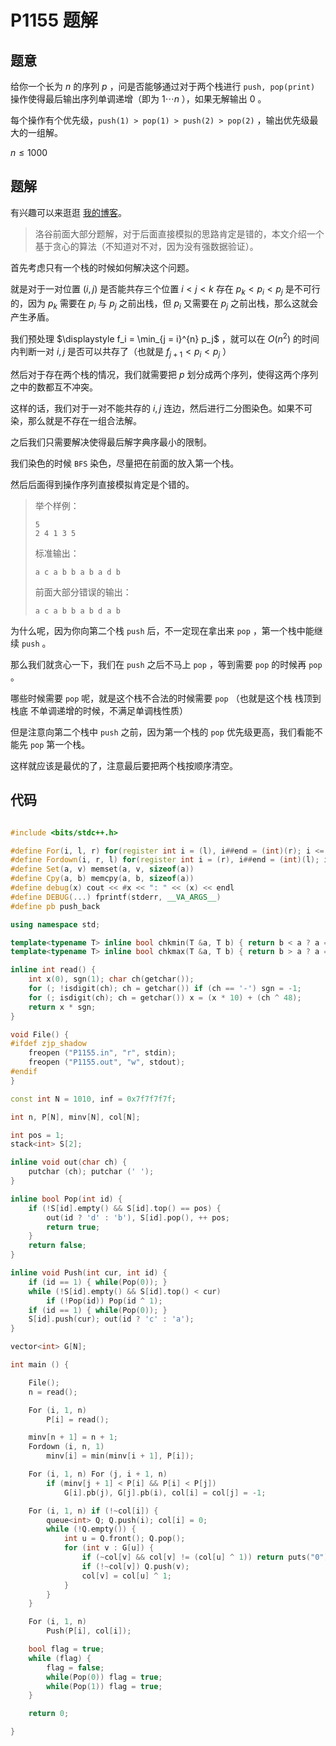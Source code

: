# P1155 题解

## 题意

给你一个长为 $n$ 的序列 $p$ ，问是否能够通过对于两个栈进行 `push, pop(print)` 操作使得最后输出序列单调递增（即为 $1 \cdots n$ ），如果无解输出 $0$ 。

每个操作有个优先级，`push(1) > pop(1) > push(2) > pop(2)` ，输出优先级最大的一组解。

$n \le 1000$

## 题解

有兴趣可以来逛逛 [我的博客](https://www.cnblogs.com/zjp-shadow/p/9831491.html)。

> 洛谷前面大部分题解，对于后面直接模拟的思路肯定是错的，本文介绍一个基于贪心的算法（不知道对不对，因为没有强数据验证）。

首先考虑只有一个栈的时候如何解决这个问题。

就是对于一对位置 $(i, j)$ 是否能共存三个位置 $i < j < k$ 存在 $p_k < p_i < p_j$ 是不可行的，因为 $p_k$ 需要在 $p_i$ 与 $p_j$ 之前出栈，但 $p_i$ 又需要在 $p_j$ 之前出栈，那么这就会产生矛盾。

我们预处理 $\displaystyle f_i = \min_{j = i}^{n} p_j$ ，就可以在 $O(n ^ 2)$ 的时间内判断一对 $i, j$ 是否可以共存了（也就是 $f_{j + 1} < p_i < p_j$ ）

然后对于存在两个栈的情况，我们就需要把 $p$ 划分成两个序列，使得这两个序列之中的数都互不冲突。

这样的话，我们对于一对不能共存的 $i, j$  连边，然后进行二分图染色。如果不可染，那么就是不存在一组合法解。

之后我们只需要解决使得最后解字典序最小的限制。

我们染色的时候 `BFS` 染色，尽量把在前面的放入第一个栈。

然后后面得到操作序列直接模拟肯定是个错的。

> 举个样例：
>
> ```
> 5
> 2 4 1 3 5
> ```
>
> 标准输出：
>
> ```
> a c a b b a b a d b 
> ```
>
> 前面大部分错误的输出：
>
> ```
> a c a b b a b d a b 
> ```

为什么呢，因为你向第二个栈 `push` 后，不一定现在拿出来 `pop` ，第一个栈中能继续 `push` 。

那么我们就贪心一下，我们在 `push` 之后不马上 `pop` ，等到需要 `pop` 的时候再 `pop` 。

哪些时候需要 `pop` 呢，就是这个栈不合法的时候需要 `pop` （也就是这个栈 栈顶到栈底 不单调递增的时候，不满足单调栈性质）

但是注意向第二个栈中 `push` 之前，因为第一个栈的 `pop` 优先级更高，我们看能不能先 `pop` 第一个栈。

这样就应该是最优的了，注意最后要把两个栈按顺序清空。

## 代码

```cpp

#include <bits/stdc++.h>

#define For(i, l, r) for(register int i = (l), i##end = (int)(r); i <= i##end; ++i)
#define Fordown(i, r, l) for(register int i = (r), i##end = (int)(l); i >= i##end; --i)
#define Set(a, v) memset(a, v, sizeof(a))
#define Cpy(a, b) memcpy(a, b, sizeof(a))
#define debug(x) cout << #x << ": " << (x) << endl
#define DEBUG(...) fprintf(stderr, __VA_ARGS__)
#define pb push_back

using namespace std;

template<typename T> inline bool chkmin(T &a, T b) { return b < a ? a = b, 1 : 0; }
template<typename T> inline bool chkmax(T &a, T b) { return b > a ? a = b, 1 : 0; }

inline int read() {
    int x(0), sgn(1); char ch(getchar());
    for (; !isdigit(ch); ch = getchar()) if (ch == '-') sgn = -1;
    for (; isdigit(ch); ch = getchar()) x = (x * 10) + (ch ^ 48);
    return x * sgn;
}

void File() {
#ifdef zjp_shadow
	freopen ("P1155.in", "r", stdin);
	freopen ("P1155.out", "w", stdout);
#endif
}

const int N = 1010, inf = 0x7f7f7f7f;

int n, P[N], minv[N], col[N];

int pos = 1;
stack<int> S[2];

inline void out(char ch) {
	putchar (ch); putchar (' ');
}

inline bool Pop(int id) {
	if (!S[id].empty() && S[id].top() == pos) {
		out(id ? 'd' : 'b'), S[id].pop(), ++ pos;
		return true;
	}
	return false;
}

inline void Push(int cur, int id) {
	if (id == 1) { while(Pop(0)); }
	while (!S[id].empty() && S[id].top() < cur)
		if (!Pop(id)) Pop(id ^ 1);
	if (id == 1) { while(Pop(0)); }
	S[id].push(cur); out(id ? 'c' : 'a');
}

vector<int> G[N];

int main () {

	File(); 
	n = read();

	For (i, 1, n)
		P[i] = read();

	minv[n + 1] = n + 1;
	Fordown (i, n, 1)
		minv[i] = min(minv[i + 1], P[i]);

	For (i, 1, n) For (j, i + 1, n) 
		if (minv[j + 1] < P[i] && P[i] < P[j])
			G[i].pb(j), G[j].pb(i), col[i] = col[j] = -1;

	For (i, 1, n) if (!~col[i]) {
		queue<int> Q; Q.push(i); col[i] = 0;
		while (!Q.empty()) {
			int u = Q.front(); Q.pop();
			for (int v : G[u]) {
				if (~col[v] && col[v] != (col[u] ^ 1)) return puts("0"), 0;
				if (!~col[v]) Q.push(v);
				col[v] = col[u] ^ 1;
			}
		}
	}

	For (i, 1, n)
		Push(P[i], col[i]);

	bool flag = true;
	while (flag) {
		flag = false;
		while(Pop(0)) flag = true;
		while(Pop(1)) flag = true;
	}

	return 0;

}

```

